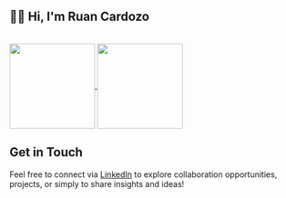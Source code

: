 ## 👋🏻 Hi, I'm Ruan Cardozo ##
<a href="https://github.com/ruan-cardozo/github-readme-stats"><br>
<img height=150 align="center" src="https://github-readme-stats.vercel.app/api?username=ruan-cardozo&show_icons=true&theme=transparent&&hide=contribs" />
</a>
<a href="https://github.com/anuraghazra/convoychat">
<img height=150 align="center" src="https://github-readme-stats.vercel.app/api/top-langs?username=ruan-cardozo&layout=compact&langs_count=8&card_width=320" />
</a>
## Get in Touch ##
Feel free to connect via [LinkedIn](https://www.linkedin.com/in/ruan-diego-velloso-cardozo/) to explore collaboration opportunities, projects, or simply to share insights and ideas!
